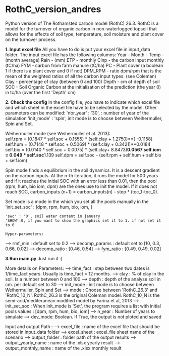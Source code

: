 ﻿# RothC_version_andres
 
 Python version of The Rothamsted carbon model (RothC) 26.3.
 RothC is a model for the turnover of organic carbon in non-waterlogged topsoil that allows for the effects of soil type, temperature, soil moisture and plant cover on the turnover process.

**1. Input excel file**
All you have to do is put your excel file in input_data folder. The input excel file has the following columns:
    Year - 
    Month - 
    Temp - (month average) 
    Rain - (mm)
    ETP - monthly 
    Cinp - the carbon input monthly (tC/ha)
    FYM - carbon from farm manure (tC/ha)
    PC - Plant cover (a boolean 1 if there is a plant cover and 0 if not)
    DPM_RPM - ratio dpm/rpm that is the mean of the weighted ratios of all the carbon input types. (see Coleman)
    Clay - percentage of clay (between 0 and 100)
    Depth - cm of depth of soil
    SOC - Soil Organic Carbon at the initialisation of the prediction (the year 0) in tc/ha (over the first 'Depth' cm)

**2. Check the config** 
In the config file, you have to indicate which excel file and which sheet in the excel file have to be selected by the model. Other parameters can be modified:
    'nbr_year' : '30', : number of year of the simulation
    'init_mode' : 'spin', init mode is to choose between Weihermuller, Spin and Set. 
    
Weihermuller mode (see Weihermuller et al. 2013):         
self.rpm = (0.1847 * self.soc + 0.1555) * (self.clay + 1.2750)**( -0.1158)
self.hum = (0.7148 * self.soc + 0.5069) * (self.clay + 0.3421)**0.0184
self.bio = (0.0140 * self.soc + 0.0075) * (self.clay+ 8.8473)**0.0567
self.iom = 0.049 * self.soc**1.139
self.dpm = self.soc - (self.rpm + self.hum + self.bio + self.iom)

Spin mode finds a equilibrium in the soil dynamics. It is a descent gradient on the carbon inputs. At the n-th iteration, it runs the model for 500 years and if it reaches the initial SOC with an error less than 0.01, then the pool (rpm, hum, bio iom, dpm) are the ones use to init the model. If it does not reach SOC,   carbon_inputs (n+1) = carbon_inputs(n) - step * (toc_1-toc_0).

Set mode is a mode in the which you set all the pools manually in the 'init_set_soc' : \[dpm, rpm, hum, bio, iom, \]

    'swc' : '0', soil water content in january
    'SHOW':0, if you want to show the graphics set it to 1. if not set it to 0

    Hyper-parameters: 
  --> rmf_min : default set to 0.2 
  --> decomp_params : default set to [10, 0.3, 0.66, 0.02]
  --> decomp_ratio : [0.46, 0.54]
  --> fym_ratio : [0.49, 0.49, 0.02]

  **3.Run main.py**
  Just run it :)


  
  More details on Parameters: 
        --> time_fact : step between two dates is 1/time_fact years. Usually is time_fact = 12 months.
        --> clay : % of clay in the soil. Is a number between 0 and 100
        --> depth : depth of the analyse soil in cm. per default set to 30
        --> init_mode :  init mode is to choose between Weihermuller, Spin and Set 
        --> mode : Choose between 'RothC_26.3' and 'RothC_10_N'. RothC_26.3 is the original Coleman model. RothC_10_N is the semi-arid/mediteranean modified model by Farina et al, 2013
        --> init_set_soc : When init_mode is 'Set', the program requires a list with initial pools values : [dpm, rpm, hum, bio, iom] 
        --> n_year : Number of years to simulate
        --> dev_mode: Boolean. If True, the output is not ploted and saved


  Input and output Path :
  --> excel_file : name of the excel file that should be stored in input_data folder
  --> excel_sheet : excel_file sheet name of the scenario
  --> output_folder : folder path of the output results
  --> output_yearly_name : name of the .xlsx yearly result
  --> output_monthly_name : name of the .xlsx monthly result



      
